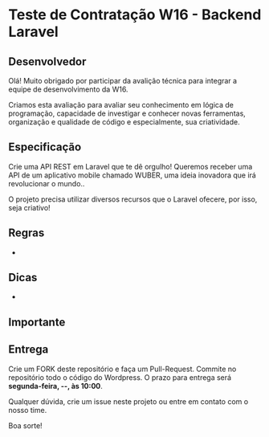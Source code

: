 # Teste de Contratação W16 - Backend Laravel

## Desenvolvedor

Olá! Muito obrigado por participar da avalição técnica para integrar a equipe de desenvolvimento da W16.

Criamos esta avaliação para avaliar seu conhecimento em lógica de programação, capacidade de investigar e conhecer novas ferramentas, organização e qualidade de código e especialmente, sua criatividade.

## Especificação
Crie uma API REST em Laravel que te dê orgulho! Queremos receber uma API de um aplicativo mobile chamado WUBER, uma ideia inovadora que irá revolucionar o mundo..

O projeto precisa utilizar diversos recursos que o Laravel ofecere, por isso, seja criativo!

## Regras
- 

## Dicas
- 

## Importante


## Entrega
Crie um FORK deste repositório e faça um Pull-Request. Commite no repositório todo o código do Wordpress. O prazo para entrega será **segunda-feira, --, às 10:00**.

Qualquer dúvida, crie um issue neste projeto ou entre em contato com o nosso time.

Boa sorte!
